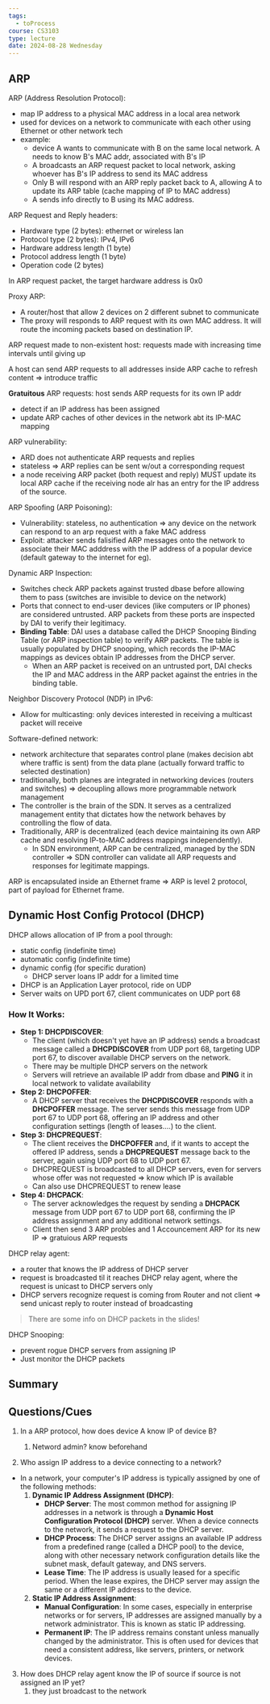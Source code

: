 ```yaml
---
tags:
  - toProcess
course: CS3103
type: lecture
date: 2024-08-28 Wednesday
---
```


## ARP

ARP (Address Resolution Protocol):
- map IP address to a physical MAC address in a local area network
- used for devices on a network to communicate with each other using Ethernet or other network tech
- example:
	- device A wants to communicate with B on the same local network. A needs to know B's MAC addr, associated with B's IP
	- A broadcasts an ARP request packet to local network, asking whoever has B's IP address to send its MAC address
	- Only B will respond with an ARP reply packet back to A, allowing A to update its ARP table (cache mapping of IP to MAC address)
	- A sends info directly to B using its MAC address.

ARP Request and Reply headers:
- Hardware type (2 bytes): ethernet or wireless lan
- Protocol type (2 bytes): IPv4, IPv6
- Hardware address length (1 byte)
- Protocol address length (1 byte)
- Operation code (2 bytes)

In ARP request packet, the target hardware address is 0x0

Proxy ARP:
- A router/host that allow 2 devices on 2 different subnet to communicate
- The proxy will responds to ARP request with its own MAC address. It will route the incoming packets based on destination IP.

ARP request made to non-existent host: requests made with increasing time intervals until giving up

A host can send ARP requests to all addresses inside ARP cache to refresh content ⇒ introduce traffic

**Gratuitous** ARP requests: host sends ARP requests for its own IP addr
- detect if an IP address has been assigned
- update ARP caches of other devices in the network abt its IP-MAC mapping

ARP vulnerability:
- ARD does not authenticate ARP requests and replies
- stateless ⇒ ARP replies can be sent w/out a corresponding request
- a node receiving ARP packet (both request and reply) MUST update its local ARP cache if the receiving node alr has an entry for the IP address of the source.

ARP Spoofing (ARP Poisoning):
- Vulnerability: stateless, no authentication ⇒ any device on the network can respond to an arp request with a fake MAC address
- Exploit: attacker sends falisified ARP messages onto the network to associate their MAC adddress with the IP address of a popular device (default gateway to the internet for eg).

Dynamic ARP Inspection:
- Switches check ARP packets against trusted dbase before allowing them to pass (switches are invisible to device on the network)
- Ports that connect to end-user devices (like computers or IP phones) are considered untrusted. ARP packets from these ports are inspected by DAI to verify their legitimacy.
- **Binding Table**: DAI uses a database called the DHCP Snooping Binding Table (or ARP inspection table) to verify ARP packets. The table is usually populated by DHCP snooping, which records the IP-MAC mappings as devices obtain IP addresses from the DHCP server.
	- When an ARP packet is received on an untrusted port, DAI checks the IP and MAC address in the ARP packet against the entries in the binding table.

Neighbor Discovery Protocol (NDP) in IPv6:
- Allow for multicasting: only devices interested in receiving a multicast packet will receive

Software-defined network:
- network architecture that separates control plane (makes decision abt where traffic is sent) from the data plane (actually forward traffic to selected destination)
- traditionally, both planes are integrated in networking devices (routers and switches) ⇒ decoupling allows more programmable network management
- The controller is the brain of the SDN. It serves as a centralized management entity that dictates how the network behaves by controlling the flow of data. 
- Traditionally, ARP is decentralized (each device maintaining its own ARP cache and resolving IP-to-MAC address mappings independently). 
	- In SDN environment, ARP can be centralized, managed by the SDN controller ⇒ SDN controller can validate all ARP requests and responses for legitimate mappings.

ARP is encapsulated inside an Ethernet frame ⇒ ARP is level 2 protocol, part of payload for Ethernet frame.

## Dynamic Host Config Protocol (DHCP)

DHCP allows allocation of IP from a pool through:
- static config (indefinite time)
- automatic config (indefinite time)
- dynamic config (for specific duration)
	- DHCP server loans IP addr for a limited time
- DHCP is an Application Layer protocol, ride on UDP
- Server waits on UPD port 67, client communicates on UDP port 68

### How It Works:

- **Step 1: DHCPDISCOVER**:
    - The client (which doesn't yet have an IP address) sends a broadcast message called a **DHCPDISCOVER** from UDP port 68, targeting UDP port 67, to discover available DHCP servers on the network.
    - There may be multiple DHCP servers on the network
    - Servers will retrieve an available IP addr from dbase and **PING** it in local network to validate availability
- **Step 2: DHCPOFFER**:
    - A DHCP server that receives the **DHCPDISCOVER** responds with a **DHCPOFFER** message. The server sends this message from UDP port 67 to UDP port 68, offering an IP address and other configuration settings (length of leases....) to the client.
- **Step 3: DHCPREQUEST**:
    - The client receives the **DHCPOFFER** and, if it wants to accept the offered IP address, sends a **DHCPREQUEST** message back to the server, again using UDP port 68 to UDP port 67.
	- DHCPREQUEST is broadcasted to all DHCP servers, even for servers whose offer was not requested ⇒ know which IP is available
	- Can also use DHCPREQUEST to renew lease
- **Step 4: DHCPACK**:
    - The server acknowledges the request by sending a **DHCPACK** message from UDP port 67 to UDP port 68, confirming the IP address assignment and any additional network settings.
    - Client then send 3 ARP probles and 1 Accouncement ARP for its new IP ⇒ gratuious ARP requests

DHCP relay agent:
- a router that knows the IP address of DHCP server
- request is broadcasted til it reaches DHCP relay agent, where the request is unicast to DHCP servers only
- DHCP servers recognize request is coming from Router and not client => send unicast reply to router instead of broadcasting

> There are some info on DHCP packets in the slides!

DHCP Snooping:
- prevent rogue DHCP servers from assigning IP
- Just monitor the DHCP packets 



## Summary

## Questions/Cues

1. In a ARP protocol, how does device A know IP of device B?
	1. Netword admin? know beforehand

2. Who assign IP address to a device connecting to a network?
- In a network, your computer's IP address is typically assigned by one of the following methods:
	 1. **Dynamic IP Address Assignment (DHCP)**:
		- **DHCP Server**: The most common method for assigning IP addresses in a network is through a **Dynamic Host Configuration Protocol (DHCP)** server. When a device connects to the network, it sends a request to the DHCP server.
		- **DHCP Process**: The DHCP server assigns an available IP address from a predefined range (called a DHCP pool) to the device, along with other necessary network configuration details like the subnet mask, default gateway, and DNS servers.
		- **Lease Time**: The IP address is usually leased for a specific period. When the lease expires, the DHCP server may assign the same or a different IP address to the device.
	2. **Static IP Address Assignment**:
		- **Manual Configuration**: In some cases, especially in enterprise networks or for servers, IP addresses are assigned manually by a network administrator. This is known as static IP addressing.
		- **Permanent IP**: The IP address remains constant unless manually changed by the administrator. This is often used for devices that need a consistent address, like servers, printers, or network devices.

3. How does DHCP relay agent know the IP of source if source is not assigned an IP yet?
	1. they just broadcast to the network

